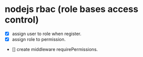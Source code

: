 # nodejs rbac (role bases access control)

- [x] assign user to role when register.
- [x] assign role to permission.
- [] create middleware requirePermissions.